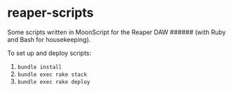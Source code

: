 # reaper-scripts
Some scripts written in MoonScript for the Reaper DAW ###### (with Ruby and Bash for housekeeping).

To set up and deploy scripts:

1. `bundle install`
2. `bundle exec rake stack`
3. `bundle exec rake deploy`
